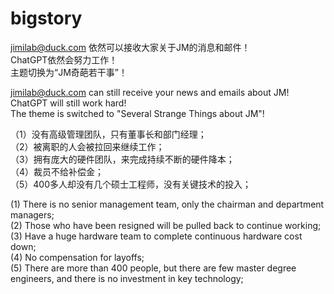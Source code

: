 # bigstory

jimilab@duck.com 依然可以接收大家关于JM的消息和邮件！  
ChatGPT依然会努力工作！  
主题切换为“JM奇葩若干事”！  

jimilab@duck.com can still receive your news and emails about JM!  
ChatGPT will still work hard!  
The theme is switched to "Several Strange Things about JM"!  

（1）没有高级管理团队，只有董事长和部门经理；  
（2）被离职的人会被拉回来继续工作；  
（3）拥有庞大的硬件团队，来完成持续不断的硬件降本；  
（4）裁员不给补偿金；  
（5）400多人却没有几个硕士工程师，没有关键技术的投入；

(1) There is no senior management team, only the chairman and department managers;  
(2) Those who have been resigned will be pulled back to continue working;  
(3) Have a huge hardware team to complete continuous hardware cost down;  
(4) No compensation for layoffs;  
(5) There are more than 400 people, but there are few master degree engineers, and there is no investment in key technology;
